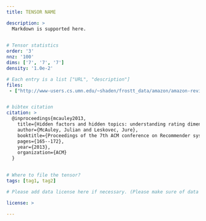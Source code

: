 ```yaml
---
title: TENSOR NAME

description: >
  Markdown is supported here.
  

# Tensor statistics
order: '3'
nnz: '100'
dims: ['7', '7', '7']
density: '1.0e-2'

# Each entry is a list ["URL", "description"]
files:
 - ["http://www-users.cs.umn.edu/~shaden/frostt_data/amazon/amazon-reviews.tns.gz", Amazon-Reviews tensor]


# bibtex citation
citation: >
  @inproceedings{mcauley2013,
    title={Hidden factors and hidden topics: understanding rating dimensions with review text},
    author={McAuley, Julian and Leskovec, Jure},
    booktitle={Proceedings of the 7th ACM conference on Recommender systems},
    pages={165--172},
    year={2013},
    organization={ACM}
  }
  

# Where to file the tensor?
tags: [tag1, tag2]

# Please add data license here if necessary. (Please make sure of data distribution policy before share it.)

license: >

---
```

